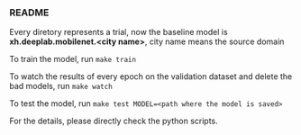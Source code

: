 ### README 
Every diretory represents a trial, now the baseline model is **xh.deeplab.mobilenet.&lt;city name&gt;**, city name means the source domain


To train the model, run ```make train```


To watch the results of every epoch on the validation dataset and delete the bad models, run ```make watch```


To test the model, run ```make test MODEL=<path where the model is saved>```

For the details, please directly check the python scripts. 
